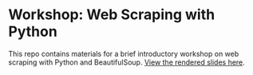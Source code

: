 # Workshop: Web Scraping with Python

This repo contains materials for a brief introductory workshop on web scraping with Python and BeautifulSoup. [View the rendered slides here](https://davidloeb-web-scraping-py-wkshp.share.connect.posit.cloud/).